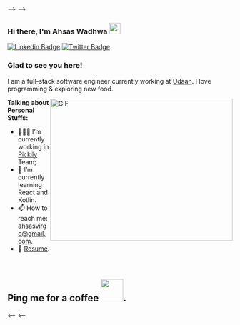 
--> -->
### Hi there, I'm Ahsas Wadhwa <img src="https://media.giphy.com/media/hvRJCLFzcasrR4ia7z/giphy.gif" width="25px">

[![Linkedin Badge](https://img.shields.io/badge/-LinkedIn-0e76a8?style=flat-square&logo=Linkedin&logoColor=white)](https://www.linkedin.com/in/ahsas-wadhwa-5b8b2993/)
[![Twitter Badge](https://img.shields.io/badge/-Twitter-00acee?style=flat-square&logo=Twitter&logoColor=white)](https://twitter.com/ahsasdude)

### Glad to see you here!

I am a full-stack software engineer currently working at <a href="https://udaan.com">Udaan</a>. I love programming & exploring new food.

<img align="right" alt="GIF" src="https://github.com/Gapur/Gapur/blob/master/coding.gif?raw=true" width="408" height="318" />
  

**Talking about Personal Stuffs:**

- 👨🏻‍💻 I’m currently working in <a href="https://pickily.in/intro">Pickily</a> Team;
- 🚀 I’m currently learning React and Kotlin.
- 📫 How to reach me: ahsasvirgo@gmail.com.
- 📝 [Resume](https://drive.google.com/file/d/1iwmyolXQ5hygZUjz6Mr5KU9YvD-1tLGO/view?usp=sharing).

</br>


 ## Ping me for a coffee <img src="https://media.giphy.com/media/SRr4hnysDxRQxhwfC9/giphy.gif" width="50px">.

 <-- <--

